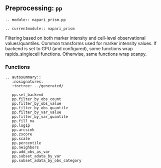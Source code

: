 ## Preprocessing: `pp`

```{eval-rst}
.. module:: napari_prism.pp
```

```{eval-rst}
.. currentmodule:: napari_prism
```

Filtering based on both marker intensity and cell-level observational values/quantiles. Common transforms used for marker intensity values. If backend is set to GPU (and configured), some functions wrap rapids_singlecell functions. Otherwise, same functions wrap scanpy.

### Functions

```{eval-rst}
.. autosummary::
   :nosignatures:
   :toctree: ../generated/

   pp.set_backend
   pp.filter_by_obs_count
   pp.filter_by_obs_value
   pp.filter_by_obs_quantile
   pp.filter_by_var_value
   pp.filter_by_var_quantile
   pp.fill_na
   pp.log1p
   pp.arcsinh
   pp.zscore
   pp.scale
   pp.percentile
   pp.neighbors
   pp.add_obs_as_var
   pp.subset_adata_by_var
   pp.subset_adata_by_obs_category
```